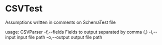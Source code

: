 # CSVTest
Assumptions written in comments on SchemaTest file


usage: CSVParser
 -f,--fields <arg>   Fields to output separated by comma (,)
 -i,--input <arg>    input file path
 -o,--output <arg>   output file path

